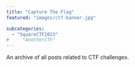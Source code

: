 ```yaml
---
title: "Capture The Flag"
featured: "images/ctf-banner.jpg"

subcategories:
  - "SquareCTF2023"
#   - "AnotherCTF"
---
```


An archive of all posts related to CTF challenges.